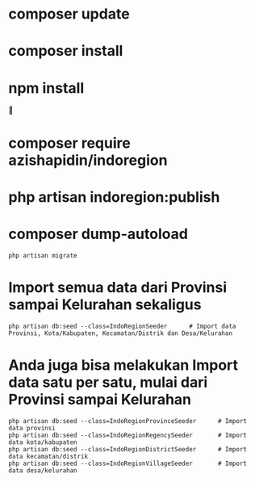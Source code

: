 # composer update
# composer install
# npm install

🔰
# composer require azishapidin/indoregion
# php artisan indoregion:publish
# composer dump-autoload

    php artisan migrate
# Import semua data dari Provinsi sampai Kelurahan sekaligus
    php artisan db:seed --class=IndoRegionSeeder      # Import data Provinsi, Kota/Kabupaten, Kecamatan/Distrik dan Desa/Kelurahan
# Anda juga bisa melakukan Import data satu per satu, mulai dari Provinsi sampai Kelurahan
    php artisan db:seed --class=IndoRegionProvinceSeeder      # Import data provinsi
    php artisan db:seed --class=IndoRegionRegencySeeder       # Import data kota/kabupaten
    php artisan db:seed --class=IndoRegionDistrictSeeder      # Import data kecamatan/distrik
    php artisan db:seed --class=IndoRegionVillageSeeder       # Import data desa/kelurahan

